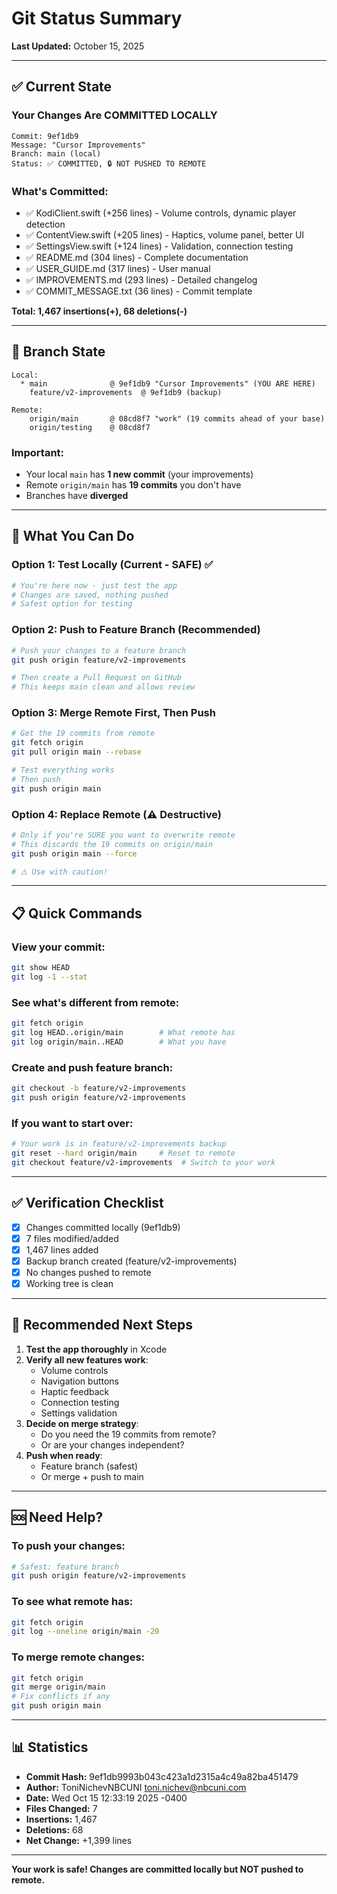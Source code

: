 # Git Status Summary

**Last Updated:** October 15, 2025

---

## ✅ Current State

### **Your Changes Are COMMITTED LOCALLY**
```
Commit: 9ef1db9
Message: "Cursor Improvements"
Branch: main (local)
Status: ✅ COMMITTED, 🔒 NOT PUSHED TO REMOTE
```

### **What's Committed:**
- ✅ KodiClient.swift (+256 lines) - Volume controls, dynamic player detection
- ✅ ContentView.swift (+205 lines) - Haptics, volume panel, better UI
- ✅ SettingsView.swift (+124 lines) - Validation, connection testing
- ✅ README.md (304 lines) - Complete documentation
- ✅ USER_GUIDE.md (317 lines) - User manual
- ✅ IMPROVEMENTS.md (293 lines) - Detailed changelog
- ✅ COMMIT_MESSAGE.txt (36 lines) - Commit template

**Total: 1,467 insertions(+), 68 deletions(-)**

---

## 🔀 Branch State

```
Local:
  * main              @ 9ef1db9 "Cursor Improvements" (YOU ARE HERE)
    feature/v2-improvements  @ 9ef1db9 (backup)

Remote:
    origin/main       @ 08cd8f7 "work" (19 commits ahead of your base)
    origin/testing    @ 08cd8f7
```

### **Important:**
- Your local `main` has **1 new commit** (your improvements)
- Remote `origin/main` has **19 commits** you don't have
- Branches have **diverged**

---

## 🚀 What You Can Do

### **Option 1: Test Locally (Current - SAFE)** ✅
```bash
# You're here now - just test the app
# Changes are saved, nothing pushed
# Safest option for testing
```

### **Option 2: Push to Feature Branch (Recommended)**
```bash
# Push your changes to a feature branch
git push origin feature/v2-improvements

# Then create a Pull Request on GitHub
# This keeps main clean and allows review
```

### **Option 3: Merge Remote First, Then Push**
```bash
# Get the 19 commits from remote
git fetch origin
git pull origin main --rebase

# Test everything works
# Then push
git push origin main
```

### **Option 4: Replace Remote (⚠️ Destructive)**
```bash
# Only if you're SURE you want to overwrite remote
# This discards the 19 commits on origin/main
git push origin main --force

# ⚠️ Use with caution!
```

---

## 📋 Quick Commands

### View your commit:
```bash
git show HEAD
git log -1 --stat
```

### See what's different from remote:
```bash
git fetch origin
git log HEAD..origin/main        # What remote has
git log origin/main..HEAD        # What you have
```

### Create and push feature branch:
```bash
git checkout -b feature/v2-improvements
git push origin feature/v2-improvements
```

### If you want to start over:
```bash
# Your work is in feature/v2-improvements backup
git reset --hard origin/main     # Reset to remote
git checkout feature/v2-improvements  # Switch to your work
```

---

## ✅ Verification Checklist

- [x] Changes committed locally (9ef1db9)
- [x] 7 files modified/added
- [x] 1,467 lines added
- [x] Backup branch created (feature/v2-improvements)
- [x] No changes pushed to remote
- [x] Working tree is clean

---

## 🎯 Recommended Next Steps

1. **Test the app thoroughly** in Xcode
2. **Verify all new features work**:
   - Volume controls
   - Navigation buttons
   - Haptic feedback
   - Connection testing
   - Settings validation
3. **Decide on merge strategy**:
   - Do you need the 19 commits from remote?
   - Or are your changes independent?
4. **Push when ready**:
   - Feature branch (safest)
   - Or merge + push to main

---

## 🆘 Need Help?

### To push your changes:
```bash
# Safest: feature branch
git push origin feature/v2-improvements
```

### To see what remote has:
```bash
git fetch origin
git log --oneline origin/main -20
```

### To merge remote changes:
```bash
git fetch origin
git merge origin/main
# Fix conflicts if any
git push origin main
```

---

## 📊 Statistics

- **Commit Hash:** 9ef1db9993b043c423a1d2315a4c49a82ba451479
- **Author:** ToniNichevNBCUNI <toni.nichev@nbcuni.com>
- **Date:** Wed Oct 15 12:33:19 2025 -0400
- **Files Changed:** 7
- **Insertions:** 1,467
- **Deletions:** 68
- **Net Change:** +1,399 lines

---

**Your work is safe! Changes are committed locally but NOT pushed to remote.**

